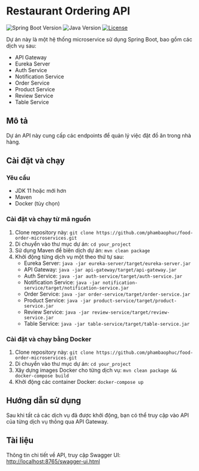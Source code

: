 # Restaurant Ordering API
![Spring Boot Version](https://img.shields.io/badge/springboot-3.2.0-green)
![Java Version](https://img.shields.io/badge/java-17-orange)
[![License](https://img.shields.io/badge/license-MIT-blue)](LICENSE)

Dự án này là một hệ thống microservice sử dụng Spring Boot, bao gồm các dịch vụ sau:
- API Gateway
- Eureka Server
- Auth Service
- Notification Service
- Order Service
- Product Service
- Review Service
- Table Service

## Mô tả

Dự án API này cung cấp các endpoints để quản lý việc đặt đồ ăn trong nhà hàng.

## Cài đặt và chạy

### Yêu cầu

- JDK 11 hoặc mới hơn
- Maven
- Docker (tùy chọn)

### Cài đặt và chạy từ mã nguồn

1. Clone repository này: `git clone https://github.com/phambaophuc/food-order-microservices.git`
2. Di chuyển vào thư mục dự án: `cd your_project`
3. Sử dụng Maven để biên dịch dự án: `mvn clean package`
4. Khởi động từng dịch vụ một theo thứ tự sau:
   - Eureka Server: `java -jar eureka-server/target/eureka-server.jar`
   - API Gateway: `java -jar api-gateway/target/api-gateway.jar`
   - Auth Service: `java -jar auth-service/target/auth-service.jar`
   - Notification Service: `java -jar notification-service/target/notification-service.jar`
   - Order Service: `java -jar order-service/target/order-service.jar`
   - Product Service: `java -jar product-service/target/product-service.jar`
   - Review Service: `java -jar review-service/target/review-service.jar`
   - Table Service: `java -jar table-service/target/table-service.jar`

### Cài đặt và chạy bằng Docker

1. Clone repository này: `git clone https://github.com/phambaophuc/food-order-microservices.git`
2. Di chuyển vào thư mục dự án: `cd your_project`
3. Xây dựng images Docker cho từng dịch vụ: `mvn clean package && docker-compose build`
4. Khởi động các container Docker: `docker-compose up`

## Hướng dẫn sử dụng

Sau khi tất cả các dịch vụ đã được khởi động, bạn có thể truy cập vào API của từng dịch vụ thông qua API Gateway. 

## Tài liệu

Thông tin chi tiết về API, truy cập Swagger UI: [http://localhost:8765/swagger-ui.html](http://localhost:8765/swagger-ui.html)
